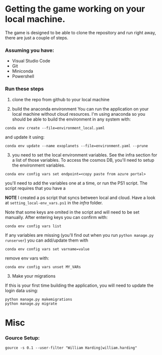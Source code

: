 # Getting the game working on your local machine. 

The game is designed to be able to clone the repository and run right away, there are just a couple of steps. 
### Assuming you have: 
* Visual Studio Code
* Git
* Miniconda
* Powershell


### Run these steps
1. clone the repo from github to your local machine

2. build the anaconda environment
You can run the application on your local machine without cloud resources. I'm using anaconda so you should be able to build the environment in any system with: 
```
conda env create --file=environment_local.yaml
``` 

and update it using:
```
conda env update --name exoplanets --file=environment.yaml --prune
```

3. you need to set the local environment variables. See the infra section for a list of those variables. 
To access the cosmos DB, you'll need to setup the environment variables. 
```
conda env config vars set endpoint=<copy paste from azure portal>
```
you'll need to add the variables one at a time, or run the PS1 script. The script requires that you have a 

**NOTE** I created a ps script that syncs between local and cloud. Have a look at `setting_local-env_vars.ps1` in the _infra_ folder. 


Note that some keys are omited in the script and will need to be set manually. After entering keys you can confirm with:
```
conda env config vars list
```
If any variables are missing (you'll find out when you run `python manage.py runserver`) you can add/update them with
```
conda env config vars set varname=value
```

remove env vars with:
```
conda env config vars unset MY_VARs
```

3. Make your migrations

If this is your first time building the application, you will need to update the login data using:
```
python manage.py makemigrations
python manage.py migrate
``` 


# Misc

### Gource Setup:
```
gource -s 0.1 --user-filter "William Harding|william.harding"
```